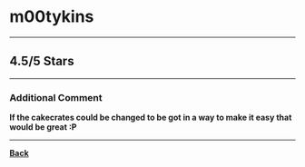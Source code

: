 # m00tykins

***

## 4.5/5 Stars

***

### Additional Comment
**If the cakecrates could be changed to be got in a way to make it easy that would be great :P**

***

**[Back](https://github.com/ViperRage/CakeRage/blob/master/Interviews.md)**
